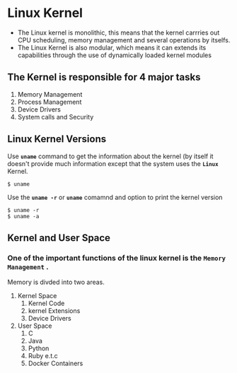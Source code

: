 # Linux Kernel

- The Linux kernel is monolithic, this means that the kernel carrries out CPU scheduling, memory management and several operations by itselfs. 
- The Linux Kernel is also modular, which means it can extends its capabilities through the use of dynamically loaded kernel modules

## The Kernel is responsible for 4 major tasks

1. Memory Management
1. Process Management
1. Device Drivers
1. System calls and Security

## Linux Kernel Versions

Use **`uname`** command to get the information about the kernel (by itself it doesn't provide much information except that the system uses the **`Linux`** Kernel.
```
$ uname
```

Use the **`uname -r`** or **`uname`** comamnd and option to print the kernel version
```
$ uname -r
$ uname -a
```

## Kernel and User Space

### One of the important functions of the linux kernel is the **`Memory Management`** .

Memory is divded into two areas.
1. Kernel Space
   1. Kernel Code
   1. kernel Extensions
   1. Device Drivers
2. User Space
   1. C
   1. Java
   1. Python
   1. Ruby e.t.c
   1. Docker Containers


